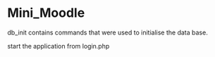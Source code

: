 # Mini_Moodle

db_init contains commands that were used to initialise the data base.

start the application from login.php
